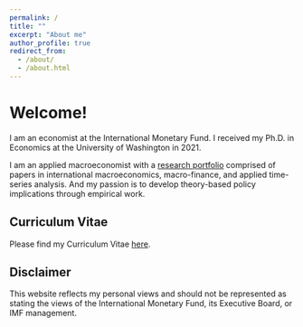 ```yaml
---
permalink: /
title: ""
excerpt: "About me"
author_profile: true
redirect_from: 
  - /about/
  - /about.html
---
```


Welcome! 
======
I am an economist at the International Monetary Fund. I received my Ph.D. in Economics at the University of Washington in 2021. 

I am an applied macroeconomist with a [research portfolio](https://econmonicagr.github.io/research/) comprised of papers in international macroeconomics, macro-finance, and applied time-series analysis. And my passion is to develop theory-based policy implications through empirical work. 


Curriculum Vitae
------
Please find my Curriculum Vitae [here](https://econmonicagr.github.io/files/MonicaGR_CV.pdf).


Disclaimer
------
This website reflects my personal views and should not be represented as stating the views of the International Monetary Fund, its Executive Board, or IMF management.

  
